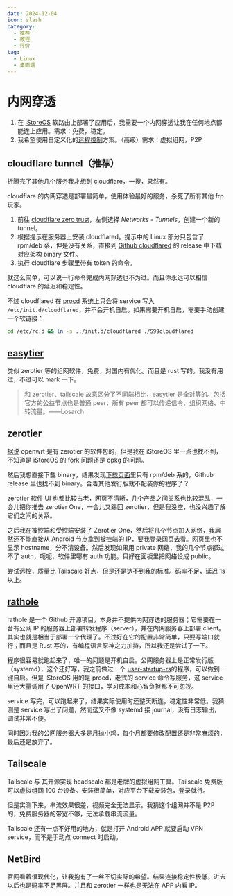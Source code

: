 ```yaml
---
date: 2024-12-04
icon: slash
category:
  - 推荐
  - 教程
  - 评价
tag:
  - Linux
  - 桌面端
---
```


# 内网穿透

1. 在 [iStoreOS](./linux/openwrt.md) 软路由上部署了应用后，我需要一个内网穿透让我在任何地点都能连上应用。需求：免费，稳定。
2. 我希望使用自定义化的[远程控制](./control.md)方案。（高级）需求：虚拟组网，P2P

## cloudflare tunnel（推荐）

折腾完了其他几个服务我才想到 cloudflare，一搜，果然有。

cloudflare 的内网穿透是部署最简单，使用体验最好的服务，杀死了所有其他 frp 玩家。

1. 前往 [cloudflare zero trust](https://one.dash.cloudflare.com/)，左侧选择 _Networks - Tunnels_，创建一个新的 tunnel。
2. 根据提示在服务器上安装 cloudflared。提示中的 Linux 部分只包含了 rpm/deb 系，但是没有关系，直接到 [Github cloudflared](https://github.com/cloudflare/cloudflared) 的 release 中下载对应架构 binary 文件。
3. 执行 cloudflare 步骤里带有 token 的命令。

就这么简单，可以说一行命令完成内网穿透也不为过。而且你永远可以相信 cloudflare 的延迟和稳定性。

不过 cloudflared 在 [procd](./linux/openwrt.md#服务) 系统上只会将 service 写入 `/etc/init.d/cloudflared`，并不会开机自启。如果需要开机自启，需要手动创建一个软链接：

```sh
cd /etc/rc.d && ln -s ../init.d/cloudflared ./S99cloudflared
```

## [easytier](https://easytier.cn/)

类似 zerotier 等的组网软件，免费，对国内有优化。而且是 rust 写的。我没有用过，不过可以 mark 一下。

> 和 zerotier、tailscale 故意区分了不同端相比，easytier 是全对等的。包括官方的公益节点也是普通 peer，所有 peer 都可以传递信令、组织网络、中转流量。——Losarch

## zerotier

[据说](https://openwrt.org/docs/guide-user/services/vpn/zerotier) openwrt 是有 zerotier 的软件包的，但是我在 iStoreOS 里一点也找不到，不知道是 iStoreOS 的 fork 问题还是 opkg 的问题。

然后我想直接下载 binary，结果发现[下载页面](https://www.zerotier.com/download)里只有 rpm/deb 系的，Github release 里也找不到 binary。合着其他发行版就不配装你的程序了？

zerotier 软件 UI 也都比较古老，网页不清晰，几个产品之间关系也比较混乱，一会儿把你推去 zerotier One，一会儿又踢回 zerotier，但是我没空，也没兴趣了解它们之间的关系。

之后我在被控端和受控端安装了 Zerotier One，然后将几个节点加入网络，我居然还不能直接从 Android 节点拿到被控端的 IP，要我登录网页去看。网页里也不显示 hostname，分不清设备。然后发现如果用 private 网络，我的几个节点都过不了 auth，呃呃，软件里哪有 auth 功能。只好在面板里把网络设成 public。

尝试远控，质量比 Tailscale 好点，但是还是达不到我的标准。码率不足，延迟 1s 以上。

## [rathole](https://github.com/rapiz1/rathole)

rathole 是一个 Github 开源项目，本身并不提供内网穿透的服务器；它需要在一台有公网 IP 的服务器上部署转发程序（server），并在内网服务器上部署 client。其实也就是相当于部署一个代理了。不过好在它的配置非常简单，只要写端口就行；而且是 Rust 写的，有编程语言原神之力加持，所以我还是尝试了一下。

程序很容易就跑起来了，唯一的问题是开机自启。公网服务器上是正常发行版（systemd），这个还好写，我之前做过一个 [user-startup-rs](https://github.com/lxl66566/user-startup-rs)的程序，可以做到一键自启。但是 iStoreOS 用的是 procd，老式的 service 命令写服务，这 service 里还大量调用了 OpenWRT 的接口，学习成本和心智负担都不可忽视。

service 写完，可以跑起来了，结果实际使用时还整天断连，稳定性非常低。我猜测是 service 写出了问题，然而这又不像 systemd 接 journal，没有日志输出，调试非常不便。

同时因为我的公网服务器大多是月抛小鸡，每个月都要修改配置还是非常麻烦的，最后还是放弃了。

## Tailscale

Tailscale 与 其开源实现 headscale 都是老牌的虚拟组网工具。Tailscale 免费版可以虚拟组网 100 台设备。安装很简单，对应平台下载安装包，登录就行。

但是实测下来，串流效果很差，视频完全无法显示。我猜这个组网并不是 P2P 的，免费服务器的带宽不够，无法承载串流流量。

Tailscale 还有一点不好用的地方，就是打开 Android APP 就要启动 VPN service，而不是手动点 connect 时启动。

## NetBird

官网看着很现代化，让我抱有了一丝不切实际的希望。结果连接稳定性极低，进去以后也是码率不足黑屏。并且和 zerotier 一样也是无法在 APP 内看 IP。
